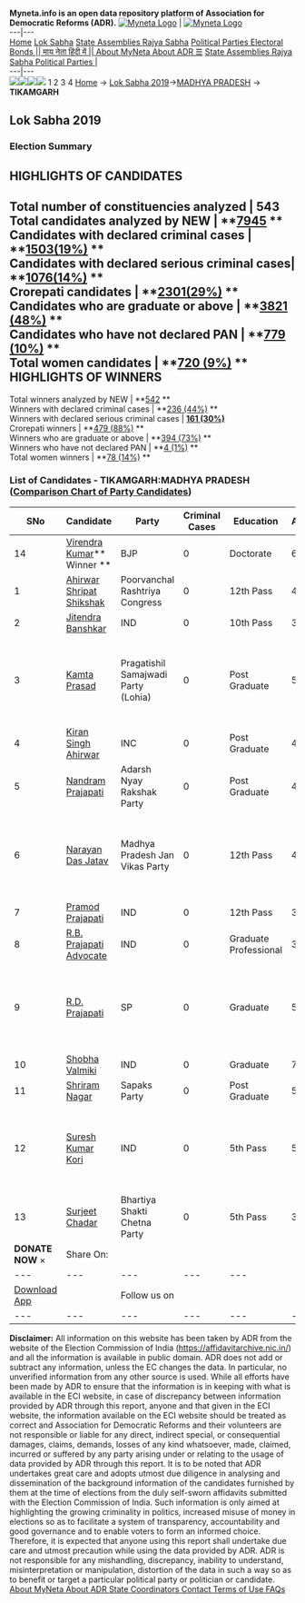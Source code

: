 **Myneta.info is an open data repository platform of Association for Democratic Reforms (ADR).**
[![Myneta Logo](https://www.myneta.info/lib/img/myneta-logo.png)](https://www.myneta.info/) | [![Myneta Logo](https://www.myneta.info/lib/img/adr-logo.png)](https://adrindia.org)  
---|---  
[Home](https://www.myneta.info/) [Lok Sabha](https://www.myneta.info/#ls "Lok Sabha") [ State Assemblies ](https://www.myneta.info/#sa "State Assemblies") [Rajya Sabha](https://www.myneta.info/#rs "Rajya Sabha") [Political Parties ](https://www.myneta.info/party "Political Parties") [ Electoral Bonds ](https://www.myneta.info/electoral_bonds "Electoral Bonds") [ || माय नेता हिंदी में || ](https://translate.google.co.in/translate?prev=hp&hl=en&js=y&u=www.myneta.info&sl=en&tl=hi&history_state0=) [ About MyNeta ](https://adrindia.org/content/about-myneta) [ About ADR ](https://adrindia.org/about-adr/who-we-are) [☰](javascript:void\(0\))
[ State Assemblies ](https://www.myneta.info/#sa "State Assemblies") [ Rajya Sabha ](https://www.myneta.info/#rs "Rajya Sabha") [ Political Parties ](https://www.myneta.info/party "Political Parties")
|   
---|---  
![](https://www.myneta.info/lib/img/banner/banner-1.png)![](https://www.myneta.info/lib/img/banner/banner-2.png)![](https://www.myneta.info/lib/img/banner/banner-3.png)![](https://www.myneta.info/lib/img/banner/banner-4.png)
1  2  3  4 
[Home](https://www.myneta.info/) → [Lok Sabha 2019](https://www.myneta.info/LokSabha2019/)→[MADHYA PRADESH](https://www.myneta.info/LokSabha2019/index.php?action=show_constituencies&state_id=45) → **TIKAMGARH**
### 
## Lok Sabha 2019
###  Election Summary 
HIGHLIGHTS OF CANDIDATES  
---  
Total number of constituencies analyzed |  543   
Total candidates analyzed by NEW | **[7945](https://www.myneta.info/LokSabha2019/index.php?action=summary&subAction=candidates_analyzed&sort=candidate#summary) **  
Candidates with declared criminal cases | **[1503(19%)](https://www.myneta.info/LokSabha2019/index.php?action=summary&subAction=crime&sort=candidate#summary) **  
Candidates with declared serious criminal cases| **[1076(14%)](https://www.myneta.info/LokSabha2019/index.php?action=summary&subAction=serious_crime&sort=candidate#summary) **  
Crorepati candidates | **[2301(29%)](https://www.myneta.info/LokSabha2019/index.php?action=summary&subAction=crorepati&sort=candidate#summary) **  
Candidates who are graduate or above | **[3821 (48%)](https://www.myneta.info/LokSabha2019/index.php?action=summary&subAction=education&sort=candidate#summary) **  
Candidates who have not declared PAN | **[779 (10%)](https://www.myneta.info/LokSabha2019/index.php?action=summary&subAction=without_pan&sort=candidate#summary) **  
Total women candidates | **[720 (9%)](https://www.myneta.info/LokSabha2019/index.php?action=summary&subAction=women_candidate&sort=candidate#summary) **  
HIGHLIGHTS OF WINNERS  
---  
Total winners analyzed by NEW | **[542](https://www.myneta.info/LokSabha2019/index.php?action=summary&subAction=winner_analyzed&sort=candidate#summary) **  
Winners with declared criminal cases | **[236 (44%)](https://www.myneta.info/LokSabha2019/index.php?action=summary&subAction=winner_crime&sort=candidate#summary) **  
Winners with declared serious criminal cases | **[161 (30%)](https://www.myneta.info/LokSabha2019/index.php?action=summary&subAction=winner_serious_crime&sort=candidate#summary)**  
Crorepati winners | **[479 (88%)](https://www.myneta.info/LokSabha2019/index.php?action=summary&subAction=winner_crorepati&sort=candidate#summary) **  
Winners who are graduate or above | **[394 (73%)](https://www.myneta.info/LokSabha2019/index.php?action=summary&subAction=winner_education&sort=candidate#summary) **  
Winners who have not declared PAN | **[4 (1%)](https://www.myneta.info/LokSabha2019/index.php?action=summary&subAction=winner_without_pan&sort=candidate#summary) **  
Total women winners | **[78 (14%)](https://www.myneta.info/LokSabha2019/index.php?action=summary&subAction=winner_women&sort=candidate#summary) **  
### List of Candidates - TIKAMGARH:MADHYA PRADESH ([Comparison Chart of Party Candidates](https://www.myneta.info/LokSabha2019/comparisonchart.php?constituency_id=659))
SNo | Candidate| Party| Criminal Cases| Education| Age| Total Assets| Liabilities  
---|---|---|---|---|---|---|---  
14  | [Virendra Kumar](https://www.myneta.info/LokSabha2019/candidate.php?candidate_id=11225)** Winner ** | BJP | 0 | Doctorate| 65 | Rs 2,15,03,766 ~ 2 Crore+ | Rs 19,74,216 ~ 19 Lacs+  
1  | [Ahirwar Shripat Shikshak](https://www.myneta.info/LokSabha2019/candidate.php?candidate_id=11619) | Poorvanchal Rashtriya Congress | 0 | 12th Pass| 47 | Rs 9,17,000 ~ 9 Lacs+ | Rs 0 ~   
2  | [Jitendra Banshkar](https://www.myneta.info/LokSabha2019/candidate.php?candidate_id=12056) | IND | 0 | 10th Pass| 33 | Rs 1,70,000 ~ 1 Lacs+ | Rs 0 ~   
3  | [Kamta Prasad](https://www.myneta.info/LokSabha2019/candidate.php?candidate_id=11623) | Pragatishil Samajwadi Party (Lohia) | 0 | Post Graduate| 51 | ![](https://myneta.info/image_v2.php?myneta_folder=LokSabha2019&candidate_id=11623&col=ta) | ![](https://myneta.info/image_v2.php?myneta_folder=LokSabha2019&candidate_id=11623&col=lia)  
4  | [Kiran Singh Ahirwar](https://www.myneta.info/LokSabha2019/candidate.php?candidate_id=11622) | INC | 0 | Post Graduate| 47 | Rs 3,65,07,983 ~ 3 Crore+ | Rs 25,00,000 ~ 25 Lacs+  
5  | [Nandram Prajapati](https://www.myneta.info/LokSabha2019/candidate.php?candidate_id=11227) | Adarsh Nyay Rakshak Party | 0 | Post Graduate| 48 | Rs 12,25,800 ~ 12 Lacs+ | Rs 0 ~   
6  | [Narayan Das Jatav](https://www.myneta.info/LokSabha2019/candidate.php?candidate_id=12058) | Madhya Pradesh Jan Vikas Party | 0 | 12th Pass| 4 | ![](https://myneta.info/image_v2.php?myneta_folder=LokSabha2019&candidate_id=12058&col=ta) | ![](https://myneta.info/image_v2.php?myneta_folder=LokSabha2019&candidate_id=12058&col=lia)  
7  | [Pramod Prajapati](https://www.myneta.info/LokSabha2019/candidate.php?candidate_id=12059) | IND | 0 | 12th Pass| 30 | Rs 26,163 ~ 26 Thou+ | Rs 0 ~   
8  | [R.B. Prajapati Advocate](https://www.myneta.info/LokSabha2019/candidate.php?candidate_id=11620) | IND | 0 | Graduate Professional| 39 | Rs 4,14,000 ~ 4 Lacs+ | Rs 0 ~   
9  | [R.D. Prajapati](https://www.myneta.info/LokSabha2019/candidate.php?candidate_id=11226) | SP | 0 | Graduate| 57 | ![](https://myneta.info/image_v2.php?myneta_folder=LokSabha2019&candidate_id=11226&col=ta) | ![](https://myneta.info/image_v2.php?myneta_folder=LokSabha2019&candidate_id=11226&col=lia)  
10  | [Shobha Valmiki](https://www.myneta.info/LokSabha2019/candidate.php?candidate_id=12062) | IND | 0 | Graduate| 72 | Rs 21,46,000 ~ 21 Lacs+ | Rs 28,000 ~ 28 Thou+  
11  | [Shriram Nagar](https://www.myneta.info/LokSabha2019/candidate.php?candidate_id=12063) | Sapaks Party | 0 | Post Graduate| 59 | Rs 6,70,000 ~ 6 Lacs+ | Rs 5,90,000 ~ 5 Lacs+  
12  | [Suresh Kumar Kori](https://www.myneta.info/LokSabha2019/candidate.php?candidate_id=12064) | IND | 0 | 5th Pass| 52 | ![](https://myneta.info/image_v2.php?myneta_folder=LokSabha2019&candidate_id=12064&col=ta) | ![](https://myneta.info/image_v2.php?myneta_folder=LokSabha2019&candidate_id=12064&col=lia)  
13  | [Surjeet Chadar](https://www.myneta.info/LokSabha2019/candidate.php?candidate_id=11621) | Bhartiya Shakti Chetna Party | 0 | 5th Pass| 33 | Rs 45,000 ~ 45 Thou+ | Rs 0 ~   
|  **DONATE NOW** × |  Share On:  | [](https://api.whatsapp.com/send?text=https%3A%2F%2Fmyneta.info%2Fpunjab2022%2Findex.php%3Faction%3Dshow_constituencies%26state_id%3D19) | [](https://www.facebook.com/sharer/sharer.php?u=https%3A%2F%2Fmyneta.info%2Fpunjab2022%2Findex.php%3Faction%3Dshow_constituencies%26state_id%3D19) | [](https://twitter.com/share?url=https%3A%2F%2Fmyneta.info%2Fpunjab2022%2Findex.php%3Faction%3Dshow_constituencies%26state_id%3D19)  
---|---|---|---|---  
| [ Download App ](https://play.google.com/store/apps/details?id=com.webrosoft.myneta1&pcampaignid=pcampaignidMKT-Other-global-all-co-prtnr-py-PartBadge-Mar2515-1) | [](https://play.google.com/store/apps/details?id=com.webrosoft.myneta1&pcampaignid=pcampaignidMKT-Other-global-all-co-prtnr-py-PartBadge-Mar2515-1) |  Follow us on  | [](https://www.facebook.com/adrindia.org/) | [](https://twitter.com/adrspeaks) | [](https://groups.google.com/g/national-election-watch?hl=en&pli=1) | [](https://www.instagram.com/adrspeaks/) | [](https://www.youtube.com/user/adrspeaks) | [](https://sharechat.com/profile/adrspeaks)  
---|---|---|---|---|---|---|---|---  
**Disclaimer:** All information on this website has been taken by ADR from the website of the Election Commission of India (https://affidavitarchive.nic.in/) and all the information is available in public domain. ADR does not add or subtract any information, unless the EC changes the data. In particular, no unverified information from any other source is used. While all efforts have been made by ADR to ensure that the information is in keeping with what is available in the ECI website, in case of discrepancy between information provided by ADR through this report, anyone and that given in the ECI website, the information available on the ECI website should be treated as correct and Association for Democratic Reforms and their volunteers are not responsible or liable for any direct, indirect special, or consequential damages, claims, demands, losses of any kind whatsoever, made, claimed, incurred or suffered by any party arising under or relating to the usage of data provided by ADR through this report. It is to be noted that ADR undertakes great care and adopts utmost due diligence in analysing and dissemination of the background information of the candidates furnished by them at the time of elections from the duly self-sworn affidavits submitted with the Election Commission of India. Such information is only aimed at highlighting the growing criminality in politics, increased misuse of money in elections so as to facilitate a system of transparency, accountability and good governance and to enable voters to form an informed choice. Therefore, it is expected that anyone using this report shall undertake due care and utmost precaution while using the data provided by ADR. ADR is not responsible for any mishandling, discrepancy, inability to understand, misinterpretation or manipulation, distortion of the data in such a way so as to benefit or target a particular political party or politician or candidate. 
[ About MyNeta ](https://adrindia.org/content/about-myneta) [ About ADR ](https://adrindia.org/about-adr/who-we-are) [ State Coordinators ](https://adrindia.org/about-adr/state-coordinators) [ Contact ](https://adrindia.org/contact-us) [ Terms of Use ](https://adrindia.org/content/adr-terms-use) [ FAQs ](https://adrindia.org/content/faqs)
